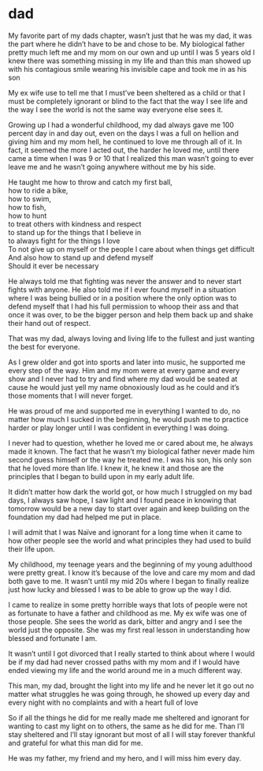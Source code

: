 # dad

My favorite part of my dads chapter, wasn’t just that he was my dad, it was the part where he didn’t have to be and chose to be. My biological father pretty much left me and my mom on our own and up until I was 5 years old I knew there was something missing in my life and than this man showed up with his contagious smile wearing his invisible cape and took me in as his son

My ex wife use to tell me that I must’ve been sheltered as a child or that I must be completely ignorant or blind to the fact that the way I see life and the way I see the world is not the same way everyone else sees it.

Growing up I had a wonderful childhood, my dad always gave me 100 percent day in and day out, even on the days I was a full on hellion and giving him and my mom hell, he continued to love me through all of it. In fact, it seemed the more I acted out, the harder he loved me, until there came a time when I was 9 or 10 that I realized this man wasn’t going to ever leave me and he wasn’t going anywhere without me by his side.

He taught me how to throw and catch my first ball,  
how to ride a bike,  
how to swim,  
how to fish,  
how to hunt  
to treat others with kindness and respect  
to stand up for the things that I believe in  
to always fight for the things I love  
To not give up on myself or the people I care about when things get difficult  
And also how to stand up and defend myself  
Should it ever be necessary

He always told me that fighting was never the answer and to never start fights with anyone. He also told me if I ever found myself in a situation where I was being bullied or in a position where the only option was to defend myself that I had his full permission to whoop their ass and that once it was over, to be the bigger person and help them back up and shake their hand out of respect.

That was my dad, always loving and living life to the fullest and just wanting the best for everyone.  

As I grew older and got into sports and later into music, he supported me every step of the way. Him and my mom were at every game and every show and I never had to try and find where my dad would be seated at cause he would just yell my name obnoxiously loud as he could and it’s those moments that I will never forget.

He was proud of me and supported me in everything I wanted to do, no matter how much I sucked in the beginning, he would push me to practice harder or play longer until I was confident in everything I was doing.

I never had to question, whether he loved me or cared about me, he always made it known. The fact that he wasn’t my biological father never made him second guess himself or the way he treated me. I was his son, his only son that he loved more than life. I knew it, he knew it and those are the principles that I began to build upon in my early adult life.

It didn’t matter how dark the world got, or how much I struggled on my bad days, I always saw hope, I saw light and I found peace in knowing that tomorrow would be a new day to start over again and keep building on the foundation my dad had helped me put in place.

I will admit that I was Naïve and ignorant for a long time when it came to how other people see the world and what principles they had used to build their life upon.

My childhood, my teenage years and the beginning of my young adulthood were pretty great. I know it’s because of the love and care my mom and dad both gave to me. It wasn’t until my mid 20s where I began to finally realize just how lucky and blessed I was to be able to grow up the way I did.

I came to realize in some pretty horrible ways that lots of people were not as fortunate to have a father and childhood as me. My ex wife was one of those people. She sees the world as dark, bitter and angry and I see the world just the opposite. She was my first real lesson in understanding how blessed and fortunate I am.

It wasn’t until I got divorced that I really started to think about where I would be if my dad had never crossed paths with my mom and if I would have ended viewing my life and the world around me in a much different way.

This man, my dad, brought the light into my life and he never let it go out no matter what struggles he was going through, he showed up every day and every night with no complaints and with a heart full of love

So if all the things he did for me really made me sheltered and ignorant for wanting to cast my light on to others, the same as he did for me. Than I’ll stay sheltered and I’ll stay ignorant but most of all I will stay forever thankful and grateful for what this man did for me.

He was my father, my friend and my hero, and I will miss him every day.
